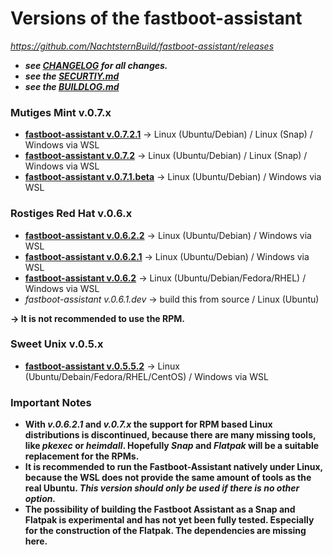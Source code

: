 # Versions of the fastboot-assistant
*<https://github.com/NachtsternBuild/fastboot-assistant/releases>*
- ***see [CHANGELOG](https://github.com/NachtsternBuild/fastboot-assistant/tree/main/CHANGELOG) for all changes.***
- ***see the [SECURTIY.md](https://github.com/NachtsternBuild/fastboot-assistant/blob/main/SECURITY.md)***
- ***see the [BUILDLOG.md](https://github.com/NachtsternBuild/fastboot-assistant/blob/main/BUILDLOG.md)***
  
### Mutiges Mint v.0.7.x
- **[fastboot-assistant v.0.7.2.1](https://github.com/NachtsternBuild/fastboot-assistant/releases/tag/v.0.7.2.1)** → Linux (Ubuntu/Debian) / Linux (Snap) / Windows via WSL
- **[fastboot-assistant v.0.7.2](https://github.com/NachtsternBuild/fastboot-assistant/releases/tag/v.0.7.2)** → Linux (Ubuntu/Debian) / Linux (Snap) / Windows via WSL
- **[fastboot-assistant v.0.7.1.beta](https://github.com/NachtsternBuild/fastboot-assistant/releases/tag/v.0.7.1)** → Linux (Ubuntu/Debian) / Windows via WSL


### Rostiges Red Hat v.0.6.x
- **[fastboot-assistant v.0.6.2.2](https://github.com/NachtsternBuild/fastboot-assistant/releases/tag/v.0.6.2.2)** → Linux (Ubuntu/Debian) / Windows via WSL
- **[fastboot-assistant v.0.6.2.1](https://github.com/NachtsternBuild/fastboot-assistant/releases/tag/v.0.6.2.1)** → Linux (Ubuntu/Debian) / Windows via WSL
- **[fastboot-assistant v.0.6.2](https://github.com/NachtsternBuild/fastboot-assistant/releases/tag/v.0.6.2)** → Linux (Ubuntu/Debian/Fedora/RHEL) / Windows via WSL
- *fastboot-assistant v.0.6.1.dev* → build this from source / Linux (Ubuntu)

**→ It is not recommended to use the RPM.**       

### Sweet Unix v.0.5.x
- **[fastboot-assistant v.0.5.5.2](https://github.com/NachtsternBuild/fastboot-assistant/releases/tag/v.0.5.5.2)** → Linux (Ubuntu/Debain/Fedora/RHEL/CentOS) / Windows via WSL          

### Important Notes
- **With *v.0.6.2.1* and *v.0.7.x* the support for RPM based Linux distributions is discontinued, because there are many missing tools, like *pkexec* or *heimdall*. Hopefully *Snap* and *Flatpak* will be a suitable replacement for the RPMs.**
- **It is recommended to run the Fastboot-Assistant natively under Linux, because the WSL does not provide the same amount of tools as the real Ubuntu. *This version should only be used if there is no other option.***
- **The possibility of building the Fastboot Assistant as a Snap and Flatpak is experimental and has not yet been fully tested. Especially for the construction of the Flatpak. The dependencies are missing here.**
